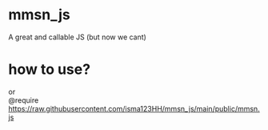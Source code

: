 # mmsn_js
A great and callable JS (but now we cant)
# how to use?
<script src='https://raw.githubusercontent.com/isma123HH/mmsn_js/main/public/mmsn.js'></script>
or </br>
@require      https://raw.githubusercontent.com/isma123HH/mmsn_js/main/public/mmsn.js

